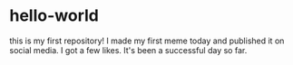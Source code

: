 # hello-world
this is my first repository!
I made my first meme today and published it on social media. 
I got a few likes. 
It's been a successful day so far.
